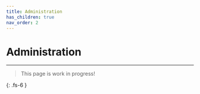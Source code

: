 ```yaml
---
title: Administration
has_children: true
nav_order: 2
---
```


# Administration

---

> This page is work in progress!

{: .fs-6 }
